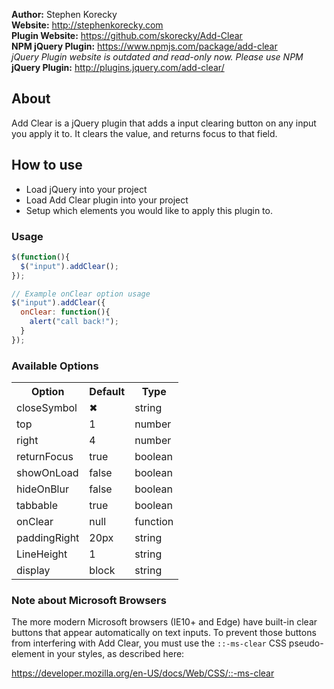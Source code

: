 **Author:** Stephen Korecky <br>
**Website:** http://stephenkorecky.com <br>
**Plugin Website:** https://github.com/skorecky/Add-Clear <br>
**NPM jQuery Plugin:** https://www.npmjs.com/package/add-clear <br>
_jQuery Plugin website is outdated and read-only now. Please use NPM_<br>
**jQuery Plugin:** http://plugins.jquery.com/add-clear/

## About

Add Clear is a jQuery plugin that adds a input clearing button on any input you
apply it to. It clears the value, and returns focus to that field.

## How to use

- Load jQuery into your project
- Load Add Clear plugin into your project
- Setup which elements you would like to apply this plugin to.

### Usage
```javascript
$(function(){
  $("input").addClear();
});

// Example onClear option usage
$("input").addClear({
  onClear: function(){
    alert("call back!");
  }
});
```
### Available Options

<table>
  <tr>
    <th>Option</th>
    <th>Default</th>
    <th>Type</th>
  </tr>
  <tr>
    <td>closeSymbol</td>
    <td>&#10006;</td>
    <td>string</td>
  </tr>
  <tr>
    <td>top</td>
    <td>1</td>
    <td>number</td>
  </tr>
  <tr>
    <td>right</td>
    <td>4</td>
    <td>number</td>
  </tr>
  <tr>
    <td>returnFocus</td>
    <td>true</td>
    <td>boolean</td>
  </tr>
  <tr>
    <td>showOnLoad</td>
    <td>false</td>
    <td>boolean</td>
  </tr>
  <tr>
    <td>hideOnBlur</td>
    <td>false</td>
    <td>boolean</td>
  </tr>
  <tr>
    <td>tabbable</td>
    <td>true</td>
    <td>boolean</td>
  </tr>
  <tr>
    <td>onClear</td>
    <td>null</td>
    <td>function</td>
  </tr>
  <tr>
    <td>paddingRight</td>
    <td>20px</td>
    <td>string</td>
  </tr>
  <tr>
    <td>LineHeight</td>
    <td>1</td>
    <td>string</td>
  </tr>
  <tr>
    <td>display</td>
    <td>block</td>
    <td>string</td>
  </tr>
</table>

### Note about Microsoft Browsers

The more modern Microsoft browsers (IE10+ and Edge) have built-in clear buttons that appear
automatically on text inputs. To prevent those buttons from interfering with Add Clear, you must
use the `::-ms-clear` CSS pseudo-element in your styles, as described here:

https://developer.mozilla.org/en-US/docs/Web/CSS/::-ms-clear
